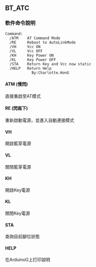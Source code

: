 ## BT_ATC

### 軟件命令說明

```
Command:
  /ATM    AT Command Mode
  /RE     Reboot to AutoLinkMode
  /VH     Vcc ON
  /VL     Vcc OFF
  /KH     Key Power ON
  /KL     Key Power OFF
  /STA    Return Key and Vcc now static
  /HELP   Return Help
            By:Charlotte.HonG
```

#### ATM (慢閃)
直接重啟至AT模式

#### RE (閃兩下)
重新啟動電源，並進入自動連接模式

#### VH
開啟藍芽電源

#### VL 
關閉藍芽電源

#### KH 
開啟Key電源

#### KL 
關閉Key電源

#### STA
查詢目前腳位狀態

#### HELP
在ArduinoG上打印說明


